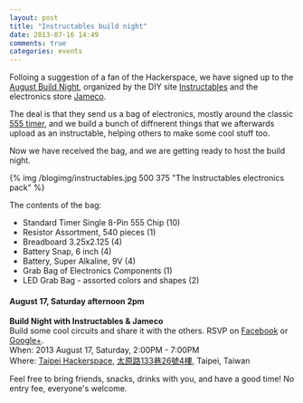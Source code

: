 ```yaml
---
layout: post
title: "Instructables build night"
date: 2013-07-16 14:49
comments: true
categories: events
---
```


Folloing a suggestion of a fan of the Hackerspace, we have signed up to the [August Build Night][instevent], organized by the DIY site [Instructables][inst] and the electronics store [Jameco][jameco].

The deal is that they send us a bag of electronics, mostly around the classic [555 timer][555], and we build a bunch of diffnerent things that we afterwards upload as an instructable, helping others to make some cool stuff too.

Now we have received the bag, and we are getting ready to host the build night.

{% img /blogimg/instructables.jpg 500 375 "The Instructables electronics pack" %}

The contents of the bag:

 * Standard Timer Single 8-Pin 555 Chip (10)
 * Resistor Assortment, 540 pieces (1)
 * Breadboard 3.25x2.125 (4)
 * Battery Snap, 6 inch (4)
 * Battery, Super Alkaline, 9V (4)
 * Grab Bag of Electronics Components (1)
 * LED Grab Bag - assorted colors and shapes (2)

#### August 17, Saturday afternoon 2pm

<div class='vevent'>
 <p><strong class='summary'>Build Night with Instructables & Jameco</strong><br />
 <span class='description'>Build some cool circuits and share it with the others. RSVP on <a href='https://www.facebook.com/events/521139424624885/'>Facebook</a> or <a href='https://plus.google.com/events/ce9p3h7jcpsilqn1ni4s1u2pkvo'>Google+</a>.</span><br />
 When:
   <span class='dtstart'>
      2013 August 17, Saturday, 2:00PM<span class='value-title' title='2013-08-17T14:00+08:00' />
   </span>-
   <span class='dtend'>
      7:00PM<span class='value-title' title='2013-08-17T19:00+08:00' />
   </span><br />
  Where:
   <span class='location vcard'>
      <span class='fn org'><a href='https://www.facebook.com/TaipeiHackerspace'>Taipei Hackerspace</a>,
      <span class='adr'>
         <a href='https://plus.google.com/100224637045566967774/about'><span class='street-address'>太原路133巷26號4樓</span></a>,
         <span class='locality'>Taipei</span>,
         <span class='country'>Taiwan</span>
      </span>
      <span class='geo'>
         <span class='latitude'>
            <span class='value-title' title='25.052993' />
         </span>
         <span class='longitude'>
            <span class='value-title' title='121.516981' />
         </span>
      </span>
   </span>
</p>
</div>

Feel free to bring friends, snacks, drinks with you, and have a good time! No entry fee, everyone's welcome.

[555]: http://en.wikipedia.org/wiki/555_timer_IC "555 timer on Wikipedia"
[inst]: http://instructables.com "Instructables homepage"
[instevent]: http://www.instructables.com/community/August-2013-Build-Night-with-Jameco/ "August 2013 Build Night with Jameco"
[jameco]: http://www.jameco.com/ "Jameco homepage"
[fbevent]: https://www.facebook.com/events/521139424624885/ "Event on Facebook"
[gpevent]: https://plus.google.com/events/ce9p3h7jcpsilqn1ni4s1u2pkvo "Event on Google+"
